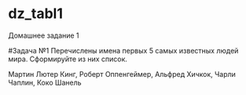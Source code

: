 # dz_tabl1
Домашнее задание 1 

#Задача №1
Перечислены имена первых 5 самых известных людей мира. Сформируйте из них список.

Мартин Лютер Кинг, Роберт Оппенгеймер, Альфред Хичкок, Чарли Чаплин, Коко Шанель